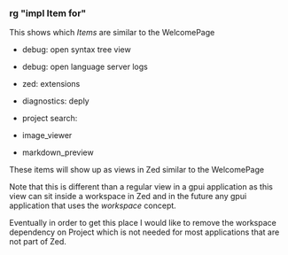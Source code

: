 
### rg "impl Item for"

This shows which *Items* are similar to the WelcomePage

- debug: open syntax tree view   
- debug: open language server logs   
- zed: extensions   
- diagnostics: deply   
- project search:   

- image_viewer  
- markdown_preview

These items will show up as views in Zed similar to the WelcomePage

Note that this is different than a regular view in a gpui application
as this view can sit inside a workspace in Zed and in the future
any gpui application that uses the *workspace* concept.

Eventually in order to get this place I would like to remove the workspace
dependency on Project which is not needed for most applications that are
not part of Zed. 
